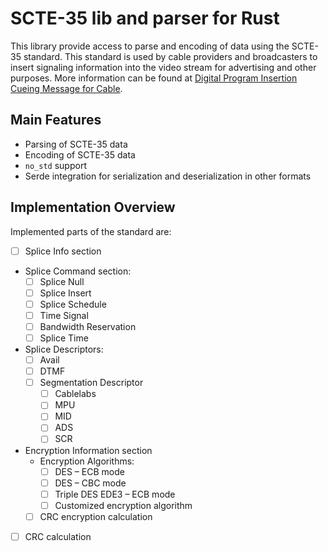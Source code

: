 # SCTE-35 lib and parser for Rust

This library provide access to parse and encoding of data using the SCTE-35 standard. This standard is used by
cable providers and broadcasters to insert signaling information into the video stream for advertising and
other purposes. More information can be found at
[Digital Program Insertion Cueing Message for Cable](https://www.scte.org/documents/standards/scte-35/).

## Main Features

- Parsing of SCTE-35 data
- Encoding of SCTE-35 data
- `no_std` support
- Serde integration for serialization and deserialization in other formats


## Implementation Overview

Implemented parts of the standard are:

 - [ ] Splice Info section
 - Splice Command section:
   - [ ] Splice Null
   - [ ] Splice Insert
   - [ ] Splice Schedule
   - [ ] Time Signal
   - [ ] Bandwidth Reservation
   - [ ] Splice Time
 - Splice Descriptors:
   - [ ] Avail
   - [ ] DTMF
   - [ ] Segmentation Descriptor
     - [ ] Cablelabs
     - [ ] MPU
     - [ ] MID
     - [ ] ADS
     - [ ] SCR
 - Encryption Information section
     - Encryption Algorithms:
       - [ ] DES – ECB mode
       - [ ] DES – CBC mode
       - [ ] Triple DES EDE3 – ECB mode
       - [ ] Customized encryption algorithm
     - [ ] CRC encryption calculation
 - [ ] CRC calculation